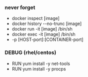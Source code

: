 ### never forget
* docker inspect [image]
* docker history --no-trunc [image]
* docker run -it [image] /bin/sh
* docker exec -it [image] /bin/sh
* -p [HOST-port]:[CONTAINER-port] 
  
### DEBUG (rhel/centos) 
* RUN yum install -y net-tools
* RUN yum install -y procps
